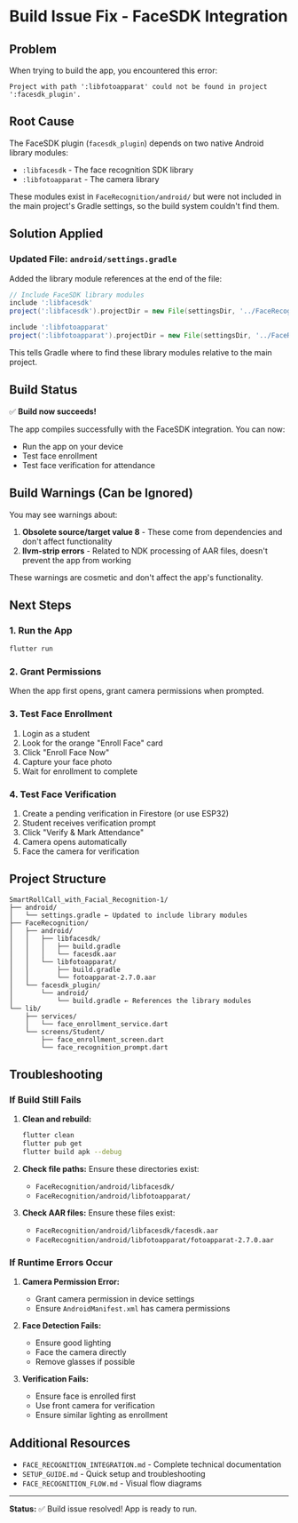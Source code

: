 # Build Issue Fix - FaceSDK Integration

## Problem
When trying to build the app, you encountered this error:
```
Project with path ':libfotoapparat' could not be found in project ':facesdk_plugin'.
```

## Root Cause
The FaceSDK plugin (`facesdk_plugin`) depends on two native Android library modules:
- `:libfacesdk` - The face recognition SDK library
- `:libfotoapparat` - The camera library

These modules exist in `FaceRecognition/android/` but were not included in the main project's Gradle settings, so the build system couldn't find them.

## Solution Applied

### Updated File: `android/settings.gradle`

Added the library module references at the end of the file:

```groovy
// Include FaceSDK library modules
include ':libfacesdk'
project(':libfacesdk').projectDir = new File(settingsDir, '../FaceRecognition/android/libfacesdk')

include ':libfotoapparat'
project(':libfotoapparat').projectDir = new File(settingsDir, '../FaceRecognition/android/libfotoapparat')
```

This tells Gradle where to find these library modules relative to the main project.

## Build Status
✅ **Build now succeeds!**

The app compiles successfully with the FaceSDK integration. You can now:
- Run the app on your device
- Test face enrollment
- Test face verification for attendance

## Build Warnings (Can be Ignored)

You may see warnings about:
1. **Obsolete source/target value 8** - These come from dependencies and don't affect functionality
2. **llvm-strip errors** - Related to NDK processing of AAR files, doesn't prevent the app from working

These warnings are cosmetic and don't affect the app's functionality.

## Next Steps

### 1. Run the App
```bash
flutter run
```

### 2. Grant Permissions
When the app first opens, grant camera permissions when prompted.

### 3. Test Face Enrollment
1. Login as a student
2. Look for the orange "Enroll Face" card
3. Click "Enroll Face Now"
4. Capture your face photo
5. Wait for enrollment to complete

### 4. Test Face Verification
1. Create a pending verification in Firestore (or use ESP32)
2. Student receives verification prompt
3. Click "Verify & Mark Attendance"
4. Camera opens automatically
5. Face the camera for verification

## Project Structure

```
SmartRollCall_with_Facial_Recognition-1/
├── android/
│   └── settings.gradle ← Updated to include library modules
├── FaceRecognition/
│   ├── android/
│   │   ├── libfacesdk/
│   │   │   ├── build.gradle
│   │   │   └── facesdk.aar
│   │   └── libfotoapparat/
│   │       ├── build.gradle
│   │       └── fotoapparat-2.7.0.aar
│   └── facesdk_plugin/
│       └── android/
│           └── build.gradle ← References the library modules
└── lib/
    ├── services/
    │   └── face_enrollment_service.dart
    └── screens/Student/
        ├── face_enrollment_screen.dart
        └── face_recognition_prompt.dart
```

## Troubleshooting

### If Build Still Fails

1. **Clean and rebuild:**
   ```bash
   flutter clean
   flutter pub get
   flutter build apk --debug
   ```

2. **Check file paths:**
   Ensure these directories exist:
   - `FaceRecognition/android/libfacesdk/`
   - `FaceRecognition/android/libfotoapparat/`

3. **Check AAR files:**
   Ensure these files exist:
   - `FaceRecognition/android/libfacesdk/facesdk.aar`
   - `FaceRecognition/android/libfotoapparat/fotoapparat-2.7.0.aar`

### If Runtime Errors Occur

1. **Camera Permission Error:**
   - Grant camera permission in device settings
   - Ensure `AndroidManifest.xml` has camera permissions

2. **Face Detection Fails:**
   - Ensure good lighting
   - Face the camera directly
   - Remove glasses if possible

3. **Verification Fails:**
   - Ensure face is enrolled first
   - Use front camera for verification
   - Ensure similar lighting as enrollment

## Additional Resources

- `FACE_RECOGNITION_INTEGRATION.md` - Complete technical documentation
- `SETUP_GUIDE.md` - Quick setup and troubleshooting
- `FACE_RECOGNITION_FLOW.md` - Visual flow diagrams

---

**Status:** ✅ Build issue resolved! App is ready to run.
